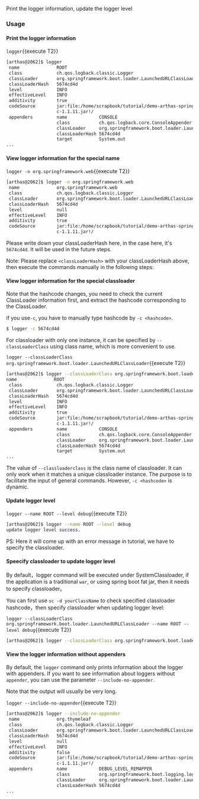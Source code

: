 Print the logger information, update the logger level

### Usage

#### Print the logger information

`logger`{{execute T2}}

```bash
[arthas@2062]$ logger
 name              ROOT
 class             ch.qos.logback.classic.Logger
 classLoader       org.springframework.boot.loader.LaunchedURLClassLoader@5674cd4d
 classLoaderHash   5674cd4d
 level             INFO
 effectiveLevel    INFO
 additivity        true
 codeSource        jar:file:/home/scrapbook/tutorial/demo-arthas-spring-boot.jar!/BOOT-INF/lib/logback-classi
                   c-1.1.11.jar!/
 appenders         name            CONSOLE
                   class           ch.qos.logback.core.ConsoleAppender
                   classLoader     org.springframework.boot.loader.LaunchedURLClassLoader@5674cd4d
                   classLoaderHash 5674cd4d
                   target          System.out
...
```

#### View logger information for the special name

`logger -n org.springframework.web`{{execute T2}}

```bash
[arthas@2062]$ logger -n org.springframework.web
 name              org.springframework.web
 class             ch.qos.logback.classic.Logger
 classLoader       org.springframework.boot.loader.LaunchedURLClassLoader@5674cd4d
 classLoaderHash   5674cd4d
 level             null
 effectiveLevel    INFO
 additivity        true
 codeSource        jar:file:/home/scrapbook/tutorial/demo-arthas-spring-boot.jar!/BOOT-INF/lib/logback-classi
                   c-1.1.11.jar!/
```


Please write down your classLoaderHash here, in the case here, it's `5674cd4d`. It will be used in the future steps.

Note: Please replace `<classLoaderHash>` with your classLoaderHash above, then execute the commands manually in the following steps:

#### View logger information for the special classloader

Note that the hashcode changes, you need to check the current ClassLoader information first, and extract the hashcode corresponding to the ClassLoader.

if you use`-c`, you have to manually type hashcode by `-c <hashcode>`.

```bash
$ logger -c 5674cd4d
```

For classloader with only one instance, it can be specified by `--classLoaderClass` using class name, which is more convenient to use.

`logger --classLoaderClass org.springframework.boot.loader.LaunchedURLClassLoader`{{execute T2}}

```bash
[arthas@2062]$ logger --classLoaderClass org.springframework.boot.loader.LaunchedURLClassLoader
name              ROOT
 class             ch.qos.logback.classic.Logger
 classLoader       org.springframework.boot.loader.LaunchedURLClassLoader@5674cd4d
 classLoaderHash   5674cd4d
 level             INFO
 effectiveLevel    INFO
 additivity        true
 codeSource        jar:file:/home/scrapbook/tutorial/demo-arthas-spring-boot.jar!/BOOT-INF/lib/logback-classi
                   c-1.1.11.jar!/
 appenders         name            CONSOLE
                   class           ch.qos.logback.core.ConsoleAppender
                   classLoader     org.springframework.boot.loader.LaunchedURLClassLoader@5674cd4d
                   classLoaderHash 5674cd4d
                   target          System.out
...
```

The value of `--classloaderclass` is the class name of classloader. It can only work when it matches a unique classloader instance. The purpose is to facilitate the input of general commands. However, `-c <hashcode>` is dynamic.

#### Update logger level

`logger --name ROOT --level debug`{{execute T2}}

```bash
[arthas@2062]$ logger --name ROOT --level debug
update logger level success.
```

PS: Here it will come up with an error message in tutorial, we have to specify the classloader. 

#### Speecify classloader to update logger level

By default，logger command will be executed under SystemClassloader, if the application is a traditional `war`, or using spring boot fat jar, then it needs to specify classloader。

You can first use `sc -d yourClassName` to check specified classloader hashcode，then specify classloader when updating logger level:

`logger --classLoaderClass org.springframework.boot.loader.LaunchedURLClassLoader --name ROOT --level debug`{{execute T2}}

```bash
[arthas@2062]$ logger --classLoaderClass org.springframework.boot.loader.LaunchedURLClassLoader --name ROOT --level debug
```

#### View the logger information without appenders


By default, the `logger` command only prints information about the logger with appenders. If you want to see information about loggers without `appender`, you can use the parameter `--include-no-appender`.

Note that the output will usually be very long.

`logger --include-no-appender`{{execute T2}}

```bash
[arthas@2062]$ logger --include-no-appender
 name              org.thymeleaf
 class             ch.qos.logback.classic.Logger
 classLoader       org.springframework.boot.loader.LaunchedURLClassLoader@5674cd4d
 classLoaderHash   5674cd4d
 level             null
 effectiveLevel    INFO
 additivity        false
 codeSource        jar:file:/home/scrapbook/tutorial/demo-arthas-spring-boot.jar!/BOOT-INF/lib/logback-classi
                   c-1.1.11.jar!/
 appenders         name            DEBUG_LEVEL_REMAPPER
                   class           org.springframework.boot.logging.logback.LevelRemappingAppender
                   classLoader     org.springframework.boot.loader.LaunchedURLClassLoader@5674cd4d
                   classLoaderHash 5674cd4d
...
```
